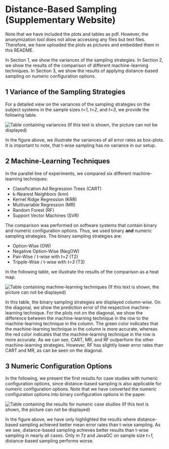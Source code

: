 # Distance-Based Sampling (Supplementary Website)

Note that we have included the plots and tables as pdf.
However, the anonymization tool does not allow accessing any files but text files.
Therefore, we have uploaded the plots as pictures and embedded them in this README.

In Section 1, we show the variances of the sampling strategies.
In Section 2, we show the results of the comparison of different machine-learning techniques.
In Section 3, we show the results of applying distance-based sampling on numeric configuration options.

## 1 Variance of the Sampling Strategies

For a detailed view on the variances of the sampling strategies on the subject systems in the sample sizes *t=1*, *t=2*, and *t=3*, we provide the following table.

![Table containing variances (If this text is shown, the picture can not be displayed)](https://preview.ibb.co/jdQ0xn/Variances.png)

In the figure above, we illustrate the variances of all error rates as box-plots.
It is important to note, that t-wise sampling has no variance in our setup.


## 2 Machine-Learning Techniques

In the parallel line of experiments, we compared six different machine-learning techniques:
* Classification Ad Regression Trees (CART)
* k-Nearest Neighbors (knn)
* Kernel Ridge Regression (KRR)
* Multivariable Regression (MR)
* Random Forest (RF)
* Support Vector Machines (SVR)

The comparison was performed on software systems that contain binary and numeric configuration options.
Thus, we used binary **and** numeric sampling strategies.
The binary sampling strategies are:
* Option-Wise (OW)
* Negative Option-Wise (NegOW)
* Pair-Wise / t-wise with *t=2* (T2)
* Tripple-Wise / t-wise with *t=3* (T3)

In the following table, we illustrate the results of the comparison as a heat map.

![Table containing machine-learning techniques (If this text is shown, the picture can not be displayed)](https://preview.ibb.co/i09hA7/Machine_Learning_Techniques2.jpg)

In this table, the binary sampling strategies are displayed column-wise.
On the diagonal, we show the prediction error of the respective machine-learning technique.
For the plots not on the diagonal, we show the difference between the machine-learning technique in the row to the machine-learning technique in the column.
The green color indicates that the machine-learning technique in the column is more accurate, whereas the red color indicates that the machine-learning technique in the row is more accurate.
As we can see, CART, MR, and RF outperform the other machine-learning strategies.
However, RF has slightly lower error rates than CART and MR, as can be seen on the diagonal.

## 3 Numeric Configuration Options

In the following, we present the first results for case studies with numeric configuration options, since distance-based sampling is also applicable for numeric configuration options.
Note that we have converted the numeric configuration options into binary configuration options in the paper.

![Table containing the results for numeric case studies (If this text is shown, the picture can not be displayed)](https://preview.ibb.co/hN2fxn/table.png)

In the figure above, we have only highlighted the results where distance-based sampling achieved better mean error rates than t-wise sampling.
As we see, distance-based sampling achieves better results than t-wise sampling in nearly all cases.
Only in 7z and JavaGC on sample size *t=1*, distance-based sampling performs worse.